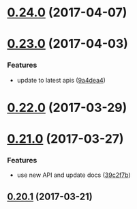 <a name="0.24.0"></a>
# [0.24.0](https://github.com/ipfs/js-libp2p-ipfs-browser/compare/v0.23.0...v0.24.0) (2017-04-07)



<a name="0.23.0"></a>
# [0.23.0](https://github.com/ipfs/js-libp2p-ipfs-browser/compare/v0.22.0...v0.23.0) (2017-04-03)


### Features

* update to latest apis ([9a4dea4](https://github.com/ipfs/js-libp2p-ipfs-browser/commit/9a4dea4))



<a name="0.22.0"></a>
# [0.22.0](https://github.com/ipfs/js-libp2p-ipfs-browser/compare/v0.21.0...v0.22.0) (2017-03-29)



<a name="0.21.0"></a>
# [0.21.0](https://github.com/ipfs/js-libp2p-ipfs-browser/compare/v0.20.1...v0.21.0) (2017-03-27)


### Features

* use new API and update docs ([39c2f7b](https://github.com/ipfs/js-libp2p-ipfs-browser/commit/39c2f7b))



<a name="0.20.1"></a>
## [0.20.1](https://github.com/ipfs/js-libp2p-ipfs-browser/compare/v0.20.0...v0.20.1) (2017-03-21)



